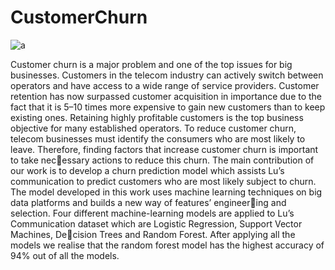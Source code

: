 # CustomerChurn

![a](https://github.com/Omar-1199/CustomerChurn/assets/82252907/635c3bec-d26f-41fe-875f-152492c39403)

Customer churn is a major problem and one of the top issues for big businesses.
Customers in the telecom industry can actively switch between operators and have
access to a wide range of service providers. Customer retention has now surpassed
customer acquisition in importance due to the fact that it is 5–10 times more expensive to gain new customers than to keep existing ones. Retaining highly profitable
customers is the top business objective for many established operators. To reduce
customer churn, telecom businesses must identify the consumers who are most likely
to leave.
Therefore, finding factors that increase customer churn is important to take necessary actions to reduce this churn. The main contribution of our work is to develop
a churn prediction model which assists Lu’s communication to predict customers who
are most likely subject to churn. The model developed in this work uses machine
learning techniques on big data platforms and builds a new way of features’ engineering and selection. Four different machine-learning models are applied to Lu’s
Communication dataset which are Logistic Regression, Support Vector Machines, Decision Trees and Random Forest. After applying all the models we realise that the random
forest model has the highest accuracy of 94% out of all the models.
